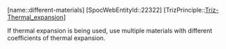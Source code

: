 ﻿---
type: TrizPrincipleSub
aliases:
- different-materials
license: CC BY-SA 4.0
copyright: https://github.com/SpocWeb
IsDeleted: false
IsReadOnly: false
Confidential: public
tags: 
- Triz/Principle/Sub
---
[name::different-materials]
[SpocWebEntityId::22322]
[TrizPrinciple::[Triz-Thermal_expansion](tech/Triz/Principle/Triz-Thermal_expansion.md)]

If thermal expansion is being used, use multiple materials with different coefficients of thermal expansion.
